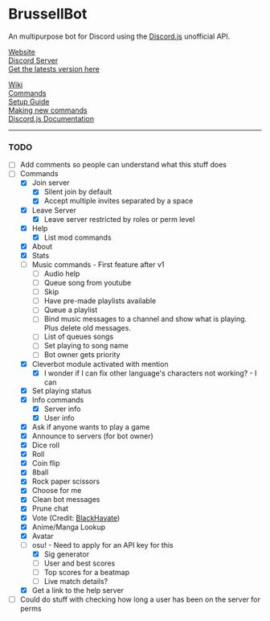 # BrussellBot

An multipurpose bot for Discord using the [Discord.js](https://github.com/hydrabolt/discord.js/) unofficial API.

[Website](http://brussell98.github.io/BrussellBot)   
[Discord Server](https://discord.gg/0kvLlwb7slG3XCCQ)   
[Get the latests version here](https://github.com/brussell98/BrussellBot/releases/latest)

[Wiki](https://github.com/brussell98/BrussellBot/wiki)   
[Commands](https://github.com/brussell98/BrussellBot/wiki/Commands)   
[Setup Guide](https://github.com/brussell98/BrussellBot/wiki/Setup-Guide)   
[Making new commands](https://github.com/brussell98/BrussellBot/wiki/New-Command-Guide)   
[Discord.js Documentation](http://discordjs.readthedocs.org/en/latest/)

---

### TODO

- [ ] Add comments so people can understand what this stuff does
- [ ] Commands
	- [x] Join server
		- [x] Silent join by default
		- [x] Accept multiple invites separated by a space
	- [x] Leave Server
		- [x] Leave server restricted by roles or perm level
	- [x] Help
		- [x] List mod commands
	- [x] About
	- [x] Stats
	- [ ] Music commands - First feature after v1
		- [ ] Audio help
		- [ ] Queue song from youtube
		- [ ] Skip
		- [ ] Have pre-made playlists available
		- [ ] Queue a playlist
		- [ ] Bind music messages to a channel and show what is playing. Plus delete old messages.
		- [ ] List of queues songs
		- [ ] Set playing to song name
		- [ ] Bot owner gets priority
	- [x] Cleverbot module activated with mention
		- [x] I wonder if I can fix other language's characters not working? - I can
	- [x] Set playing status
	- [x] Info commands
		- [x] Server info
		- [x] User info
	- [x] Ask if anyone wants to play a game
	- [x] Announce to servers (for bot owner)
	- [x] Dice roll
	- [x] Roll
	- [x] Coin flip
	- [x] 8ball
	- [x] Rock paper scissors
	- [x] Choose for me
	- [x] Clean bot messages
	- [x] Prune chat
	- [x] Vote (Credit: [BlackHayate](https://github.com/BlackHayate))
	- [x] Anime/Manga Lookup
	- [x] Avatar
	- [ ] osu! - Need to apply for an API key for this
		- [x] Sig generator
		- [ ] User and best scores
		- [ ] Top scores for a beatmap
		- [ ] Live match details?
	- [x] Get a link to the help server
- [ ] Could do stuff with checking how long a user has been on the server for perms
